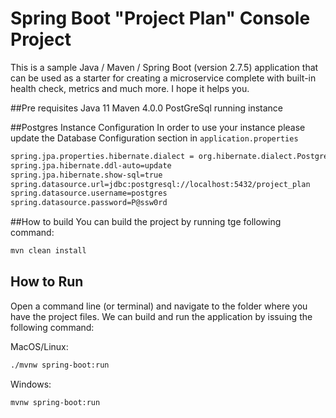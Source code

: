 # Spring Boot "Project Plan" Console Project

This is a sample Java / Maven / Spring Boot (version 2.7.5) application that can be used as a starter for creating a microservice complete with built-in health check, metrics and much more. I hope it helps you.

##Pre requisites
Java 11 Maven 4.0.0 PostGreSql running instance 

##Postgres Instance Configuration
In order to use your instance please update the Database Configuration section in `application.properties`

```sh
spring.jpa.properties.hibernate.dialect = org.hibernate.dialect.PostgreSQLDialect
spring.jpa.hibernate.ddl-auto=update
spring.jpa.hibernate.show-sql=true
spring.datasource.url=jdbc:postgresql://localhost:5432/project_plan
spring.datasource.username=postgres
spring.datasource.password=P@ssw0rd
```

##How to build 
You can build the project by running tge following command:
```sh
mvn clean install
```

## How to Run
Open a command line (or terminal) and navigate to the folder where you have the project files. We can build and run the application by issuing the following command:

MacOS/Linux:
```sh
./mvnw spring-boot:run
```

Windows:
```sh
mvnw spring-boot:run
```

